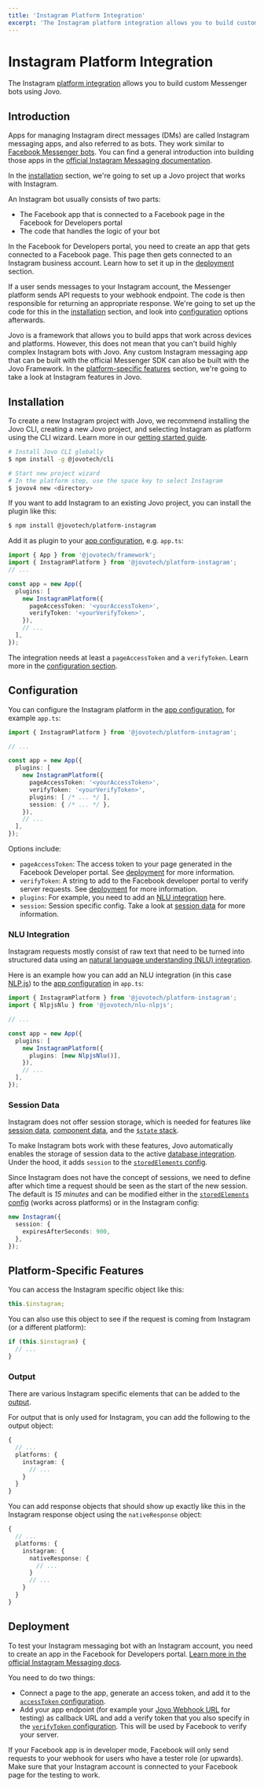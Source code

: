 ```yaml
---
title: 'Instagram Platform Integration'
excerpt: 'The Instagram platform integration allows you to build custom Instagram messaging bots using Jovo.'
---
```


# Instagram Platform Integration

The Instagram [platform integration](https://v4.jovo.tech/docs/platforms) allows you to build custom Messenger bots using Jovo.

## Introduction

Apps for managing Instagram direct messages (DMs) are called Instagram messaging apps, and also referred to as bots. They work similar to [Facebook Messenger bots](https://v4.jovo.tech/marketplace/platform-facebookmessenger). You can find a general introduction into building those apps in the [official Instagram Messaging documentation](https://developers.facebook.com/docs/messenger-platform/instagram).

In the [installation](#installation) section, we're going to set up a Jovo project that works with Instagram.

An Instagram bot usually consists of two parts:

- The Facebook app that is connected to a Facebook page in the Facebook for Developers portal
- The code that handles the logic of your bot

In the Facebook for Developers portal, you need to create an app that gets connected to a Facebook page. This page then gets connected to an Instagram business account. Learn how to set it up in the [deployment](#deployment) section.

If a user sends messages to your Instagram account, the Messenger platform sends API requests to your webhook endpoint. The code is then responsible for returning an appropriate response. We're going to set up the code for this in the [installation](#installation) section, and look into [configuration](#configuration) options afterwards.

Jovo is a framework that allows you to build apps that work across devices and platforms. However, this does not mean that you can't build highly complex Instagram bots with Jovo. Any custom Instagram messaging app that can be built with the official Messenger SDK can also be built with the Jovo Framework. In the [platform-specific features](#platform-specific-features) section, we're going to take a look at Instagram features in Jovo.

## Installation

To create a new Instagram project with Jovo, we recommend installing the Jovo CLI, creating a new Jovo project, and selecting Instagram as platform using the CLI wizard. Learn more in our [getting started guide](https://v4.jovo.tech/docs/getting-started).

```sh
# Install Jovo CLI globally
$ npm install -g @jovotech/cli

# Start new project wizard
# In the platform step, use the space key to select Instagram
$ jovov4 new <directory>
```

If you want to add Instagram to an existing Jovo project, you can install the plugin like this:

```sh
$ npm install @jovotech/platform-instagram
```

Add it as plugin to your [app configuration](https://v4.jovo.tech/docs/app-config), e.g. `app.ts`:

```typescript
import { App } from '@jovotech/framework';
import { InstagramPlatform } from '@jovotech/platform-instagram';
// ...

const app = new App({
  plugins: [
    new InstagramPlatform({
      pageAccessToken: '<yourAccessToken>',
      verifyToken: '<yourVerifyToken>',
    }),
    // ...
  ],
});
```

The integration needs at least a `pageAccessToken` and a `verifyToken`. Learn more in the [configuration section](#configuration).

## Configuration

You can configure the Instagram platform in the [app configuration](https://v4.jovo.tech/docs/app-config), for example `app.ts`:

```typescript
import { InstagramPlatform } from '@jovotech/platform-instagram';

// ...

const app = new App({
  plugins: [
    new InstagramPlatform({
      pageAccessToken: '<yourAccessToken>',
      verifyToken: '<yourVerifyToken>',
      plugins: [ /* ... */ ],
      session: { /* ... */ },
    }),
    // ...
  ],
});
```

Options include:

- `pageAccessToken`: The access token to your page generated in the Facebook Developer portal. See [deployment](#deployment) for more information.
- `verifyToken`: A string to add to the Facebook developer portal to verify server requests. See [deployment](#deployment) for more information.
- `plugins`: For example, you need to add an [NLU integration](#nlu-integration) here.
- `session`: Session specific config. Take a look at [session data](#session-data) for more information.

### NLU Integration

Instagram requests mostly consist of raw text that need to be turned into structured data using an [natural language understanding (NLU) integration](https://v4.jovo.tech/docs/nlu).

Here is an example how you can add an NLU integration (in this case [NLP.js](https://v4.jovo.tech/marketplace/nlu-nlpjs)) to the [app configuration](https://v4.jovo.tech/docs/app-config) in `app.ts`:

```typescript
import { InstagramPlatform } from '@jovotech/platform-instagram';
import { NlpjsNlu } from '@jovotech/nlu-nlpjs';

// ...

const app = new App({
  plugins: [
    new InstagramPlatform({
      plugins: [new NlpjsNlu()],
    }),
    // ...
  ],
});
```

### Session Data

Instagram does not offer session storage, which is needed for features like [session data](https://v4.jovo.tech/docs/data#session-data), [component data](https://v4.jovo.tech/docs/data#component-data), and the [`$state` stack](https://v4.jovo.tech/docs/state-stack).

To make Instagram bots work with these features, Jovo automatically enables the storage of session data to the active [database integration](https://v4.jovo.tech/docs/databases). Under the hood, it adds `session` to the [`storedElements` config](https://v4.jovo.tech/docs/databases#storedelements).

Since Instagram does not have the concept of sessions, we need to define after which time a request should be seen as the start of the new session. The default is _15 minutes_ and can be modified either in the [`storedElements` config](https://v4.jovo.tech/docs/databases#storedelements) (works across platforms) or in the Instagram config:

```typescript
new Instagram({
  session: {
    expiresAfterSeconds: 900,
  },
});
```

## Platform-Specific Features

You can access the Instagram specific object like this:

```typescript
this.$instagram;
```

You can also use this object to see if the request is coming from Instagram (or a different platform):

```typescript
if (this.$instagram) {
  // ...
}
```

### Output

There are various Instagram specific elements that can be added to the [output](https://v4.jovo.tech/docs/output).

For output that is only used for Instagram, you can add the following to the output object:

```typescript
{
  // ...
  platforms: {
    instagram: {
      // ...
    }
  }
}
```

You can add response objects that should show up exactly like this in the Instagram response object using the `nativeResponse` object:

```typescript
{
  // ...
  platforms: {
    instagram: {
      nativeResponse: {
        // ...
      }
      // ...
    }
  }
}
```

## Deployment

To test your Instagram messaging bot with an Instagram account, you need to create an app in the Facebook for Developers portal. [Learn more in the official Instagram Messaging docs](https://developers.facebook.com/docs/messenger-platform/instagram/get-started).

You need to do two things:

- Connect a page to the app, generate an access token, and add it to the [`accessToken` configuration](#configuration).
- Add your app endpoint (for example your [Jovo Webhook URL](https://v4.jovo.tech/docs/webhook) for testing) as callback URL and add a verify token that you also specify in the [`verifyToken` configuration](#configuration). This will be used by Facebook to verify your server.

If your Facebook app is in developer mode, Facebook will only send requests to your webhook for users who have a tester role (or upwards). Make sure that your Instagram account is connected to your Facebook page for the testing to work.